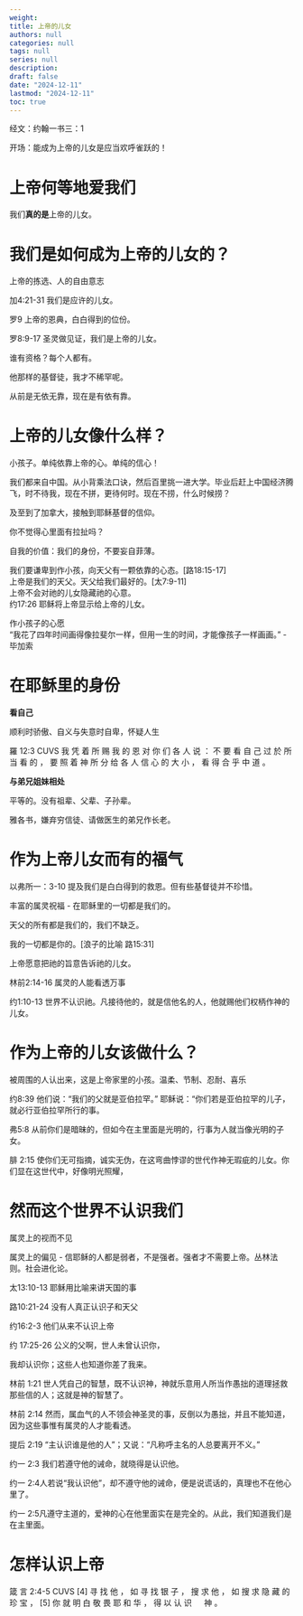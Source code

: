 ```yaml
---
weight: 
title: 上帝的儿女
authors: null
categories: null
tags: null
series: null
description: 
draft: false
date: "2024-12-11"
lastmod: "2024-12-11"
toc: true
---
```

经文：约翰一书三：1
<!--more-->


开场：能成为上帝的儿女是应当欢呼雀跃的！

<h1><span class = "overline">上帝<b>何等地</b>爱我们</span></h1>
我们<b>真的是</b>上帝的儿女。

<h1><span class = "overline">我们是如何成为上帝的儿女的？</span></h1>
上帝的拣选、人的自由意志

加4:21-31 我们是应许的儿女。

罗9 上帝的恩典，白白得到的位份。

罗8:9-17 圣灵做见证，我们是上帝的儿女。

谁有资格？每个人都有。

他那样的基督徒，我才不稀罕呢。

从前是无依无靠，现在是有依有靠。

<h1><span class = "overline">上帝的儿女像什么样？</span></h1>
小孩子。单纯依靠上帝的心。单纯的信心！

我们都来自中国。从小背乘法口诀，然后百里挑一进大学。毕业后赶上中国经济腾飞，时不待我，现在不拼，更待何时。现在不捞，什么时候捞？

及至到了加拿大，接触到耶稣基督的信仰。

你不觉得心里面有拉扯吗？

自我的价值：我们的身份，不要妄自菲薄。

我们要谦卑到作小孩，向天父有一颗依靠的心态。[路18:15-17]    
上帝是我们的天父。天父给我们最好的。[太7:9-11]  
上帝不会对祂的儿女隐藏祂的心意。  
约17:26 耶稣将上帝显示给上帝的儿女。

作小孩子的心愿   
“我花了四年时间画得像拉斐尔一样，但用一生的时间，才能像孩子一样画画。” - 毕加索

<h1><span class = "overline">在耶稣里的身份</span></h1>
<b>看自己</b>  

顺利时骄傲、自义与失意时自卑，怀疑人生  

羅 12:3 CUVS
我 凭 着 所 赐 我 的 恩 对 你 们 各 人 说 ： 不 要 看 自 己 过 於 所 当 看 的 ， 要 照 着 神 所 分 给 各 人 信 心 的 大 小 ， 看 得 合 乎 中 道 。

<b>与弟兄姐妹相处</b>  

平等的。没有祖辈、父辈、子孙辈。

雅各书，嫌弃穷信徒、请做医生的弟兄作长老。


<h1><span class = "overline">作为上帝儿女而有的福气</span></h1>
以弗所一：3-10 提及我们是白白得到的救恩。但有些基督徒并不珍惜。

丰富的属灵祝福 - 在耶稣里的一切都是我们的。  



天父的所有都是我们的，我们不缺乏。  

我的一切都是你的。[浪子的比喻 路15:31]

上帝愿意把祂的旨意告诉祂的儿女。

林前2:14-16 属灵的人能看透万事

约1:10-13 世界不认识祂。凡接待他的，就是信他名的人，他就赐他们权柄作神的儿女。  

<h1><span class = "overline">作为上帝的儿女该做什么？</span></h1>
被周围的人认出来，这是上帝家里的小孩。温柔、节制、忍耐、喜乐

约8:39 他们说：“我们的父就是亚伯拉罕。” 耶稣说：“你们若是亚伯拉罕的儿子，就必行亚伯拉罕所行的事。

弗5:8 从前你们是暗昧的，但如今在主里面是光明的，行事为人就当像光明的子女。

腓 2:15 使你们无可指摘，诚实无伪，在这弯曲悖谬的世代作神无瑕疵的儿女。你们显在这世代中，好像明光照耀，

<h1><span class = "overline">然而这个世界不认识我们</span></h1>
属灵上的视而不见    

属灵上的偏见 - 信耶稣的人都是弱者，不是强者。强者才不需要上帝。丛林法则。社会进化论。

太13:10-13 耶稣用比喻来讲天国的事

路10:21-24 没有人真正认识子和天父

约16:2-3 他们从来不认识上帝

约 17:25-26 公义的父啊，世人未曾认识你，

我却认识你；这些人也知道你差了我来。

林前 1:21 世人凭自己的智慧，既不认识神，神就乐意用人所当作愚拙的道理拯救那些信的人；这就是神的智慧了。

林前 2:14 然而，属血气的人不领会神圣灵的事，反倒以为愚拙，并且不能知道，因为这些事惟有属灵的人才能看透。


提后 2:19 “主认识谁是他的人”；又说：“凡称呼主名的人总要离开不义。”

约一 2:3 我们若遵守他的诫命，就晓得是认识他。

约一 2:4人若说“我认识他”，却不遵守他的诫命，便是说谎话的，真理也不在他心里了。

约一 2:5凡遵守主道的，爱神的心在他里面实在是完全的。从此，我们知道我们是在主里面。


<h1><span class = "overline">怎样认识上帝</span></h1>
箴 言 2:4-5 CUVS  
[4] 寻 找 他 ， 如 寻 找 银 子 ， 搜 求 他 ， 如 搜 求 隐 藏 的 珍 宝 ，     
[5] 你 就 明 白 敬 畏 耶 和 华 ， 得 以 认 识 　 神 。  